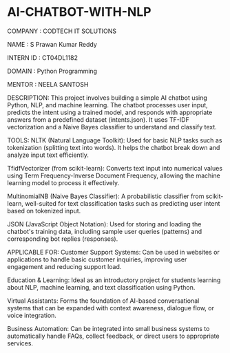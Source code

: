 # AI-CHATBOT-WITH-NLP

COMPANY : CODTECH IT SOLUTIONS

NAME : S Prawan Kumar Reddy

INTERN ID : CT04DL1182

DOMAIN : Python Programming

MENTOR : NEELA SANTOSH



DESCRIPTION:
This project involves building a simple AI chatbot using Python, NLP, and machine learning. The chatbot processes user input, predicts the intent using a trained model, and responds with appropriate answers from a predefined dataset (intents.json). It uses TF-IDF vectorization and a Naive Bayes classifier to understand and classify text.



TOOLS:
NLTK (Natural Language Toolkit):
Used for basic NLP tasks such as tokenization (splitting text into words). It helps the chatbot break down and analyze input text efficiently.

TfidfVectorizer (from scikit-learn):
Converts text input into numerical values using Term Frequency-Inverse Document Frequency, allowing the machine learning model to process it effectively.

MultinomialNB (Naive Bayes Classifier):
A probabilistic classifier from scikit-learn, well-suited for text classification tasks such as predicting user intent based on tokenized input.

JSON (JavaScript Object Notation):
Used for storing and loading the chatbot's training data, including sample user queries (patterns) and corresponding bot replies (responses).



APPLICABLE FOR:
Customer Support Systems:
Can be used in websites or applications to handle basic customer inquiries, improving user engagement and reducing support load.

Education & Learning:
Ideal as an introductory project for students learning about NLP, machine learning, and text classification using Python.

Virtual Assistants:
Forms the foundation of AI-based conversational systems that can be expanded with context awareness, dialogue flow, or voice integration.

Business Automation:
Can be integrated into small business systems to automatically handle FAQs, collect feedback, or direct users to appropriate services.
